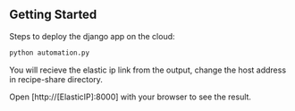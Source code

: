 ## Getting Started

Steps to deploy the django app on the cloud:

```bash
python automation.py
```

You will recieve the elastic ip link from the output, change the host address in recipe-share directory. 

Open [http://[ElasticIP]:8000] with your browser to see the result.
